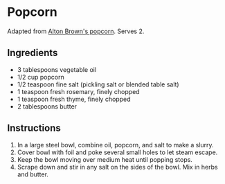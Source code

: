 # Popcorn

Adapted from [Alton Brown's popcorn](http://www.foodnetwork.com/recipes/alton-brown/perfect-popcorn-recipe.html). Serves 2.

## Ingredients

- 3 tablespoons vegetable oil
- 1/2 cup popcorn
- 1/2 teaspoon fine salt (pickling salt or blended table salt)
- 1 teaspoon fresh rosemary, finely chopped
- 1 teaspoon fresh thyme, finely chopped
- 2 tablespoons butter

## Instructions

1. In a large steel bowl, combine oil, popcorn, and salt to make a slurry.
2. Cover bowl with foil and poke several small holes to let steam escape.
3. Keep the bowl moving over medium heat until popping stops.
4. Scrape down and stir in any salt on the sides of the bowl. Mix in herbs and butter.
